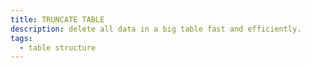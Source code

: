 ```yaml
---
title: TRUNCATE TABLE
description: delete all data in a big table fast and efficiently.
tags:
  - table structure
---
```



